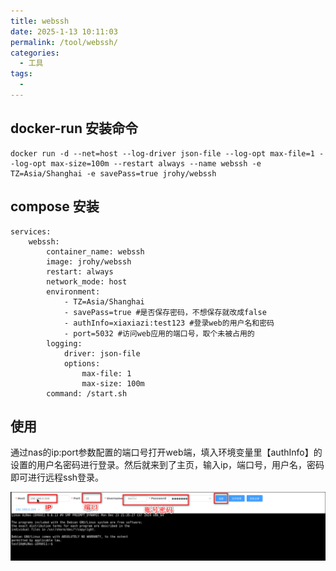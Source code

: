 ```yaml
---
title: webssh
date: 2025-1-13 10:11:03
permalink: /tool/webssh/
categories:
  - 工具
tags:
  -
---
```



## docker-run 安装命令

```
docker run -d --net=host --log-driver json-file --log-opt max-file=1 --log-opt max-size=100m --restart always --name webssh -e TZ=Asia/Shanghai -e savePass=true jrohy/webssh

```

## compose 安装

```
services:
    webssh:
        container_name: webssh
        image: jrohy/webssh
        restart: always
        network_mode: host
        environment:
            - TZ=Asia/Shanghai
            - savePass=true #是否保存密码，不想保存就改成false
            - authInfo=xiaxiazi:test123 #登录web的用户名和密码
            - port=5032 #访问web应用的端口号，取个未被占用的
        logging:
            driver: json-file
            options:
                max-file: 1
                max-size: 100m
        command: /start.sh
```

## 使用

通过nas的ip:port参数配置的端口号打开web端，填入环境变量里【authInfo】的设置的用户名密码进行登录。然后就来到了主页，输入ip，端口号，用户名，密码即可进行远程ssh登录。

![img](./img/0801.png)